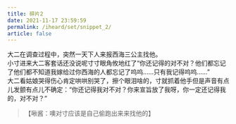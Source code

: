```yaml
---
title: 碎片2
date: 2021-11-17 23:59:59
permalink: /iheard/set/snippet_2/
article: false
---
```


大二在调查过程中，突然一天下人来报西海三公主找他。  
小寸进来大二客套话还没说呢寸寸眼角攸地红了“你还记得的对不对？他们都忘记了他们都不知道我嫁给过你西海的人都忘记了呜呜……只有我记得呜呜……”  
大二看姑娘哭得伤心肯定哄哄别哭了，擦个眼泪啥的，寸就抓着他手但是声音有点儿发颤有点儿不确定：“你还记得我对不对？你来宣旨放了我呀，你一定还记得我的，对不对？”  
> 【啾酱：噢对寸应该是自己偷跑出来来找他的】
